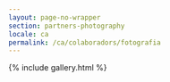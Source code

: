```yaml
---
layout: page-no-wrapper
section: partners-photography
locale: ca
permalink: /ca/colaboradors/fotografia
---
```


<div class="wrapper">
  {% include gallery.html %}
</div>
